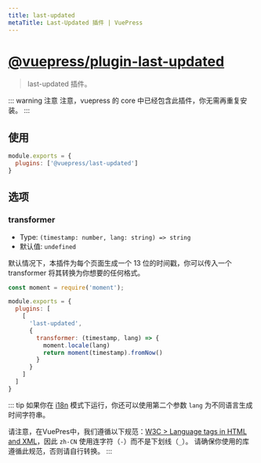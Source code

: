 ```yaml
---
title: last-updated
metaTitle: Last-Updated 插件 | VuePress
---
```


# [@vuepress/plugin-last-updated](https://github.com/vuejs/vuepress/tree/master/packages/@vuepress/plugin-last-updated)

> last-updated 插件。

::: warning 注意
注意，vuepress 的 core 中已经包含此插件，你无需再重复安装。
:::

## 使用

```js
module.exports = {
  plugins: ['@vuepress/last-updated'] 
}
```

## 选项

### transformer

- Type: `(timestamp: number, lang: string) => string`
- 默认值: `undefined`

默认情况下，本插件为每个页面生成一个 13 位的时间戳，你可以传入一个 transformer 将其转换为你想要的任何格式。

``` javascript
const moment = require('moment');

module.exports = {
  plugins: [
    [ 
      'last-updated',
      { 
        transformer: (timestamp, lang) => {
          moment.locale(lang)
          return moment(timestamp).fromNow()
        }
      }
    ]
  ]
}
```

::: tip
如果你在 [i18n](../../guide/i18n.md) 模式下运行，你还可以使用第二个参数 `lang` 为不同语言生成时间字符串。

请注意，在VuePres中，我们遵循以下规范：[W3C > Language tags in HTML and XML](https://en.wikipedia.org/wiki/Language_localisation)，因此 `zh-CN` 使用连字符（`-`）而不是下划线（`_`）。 请确保你使用的库遵循此规范，否则请自行转换。
:::
